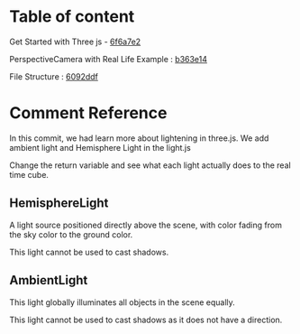 # Table of content

Get Started with Three js - [6f6a7e2](https://github.com/Fardeen-Awais/Learning-Three-Js-/commit/6f6a7e2)

PerspectiveCamera with Real Life Example :  [b363e14](https://github.com/Fardeen-Awais/Learning-Three-Js-/commit/b363e14)

File Structure :  [6092ddf](https://github.com/Fardeen-Awais/Learning-Three-Js-/commit/6092ddf)


# Comment Reference 

In this commit, we had learn more about lightening in three.js. We add ambient light and Hemisphere Light in the light.js

Change the return variable and see what each light actually does to the real time cube.

## HemisphereLight

A light source positioned directly above the scene, with color fading from the sky color to the ground color.

This light cannot be used to cast shadows.

## AmbientLight

This light globally illuminates all objects in the scene equally.

This light cannot be used to cast shadows as it does not have a direction.
